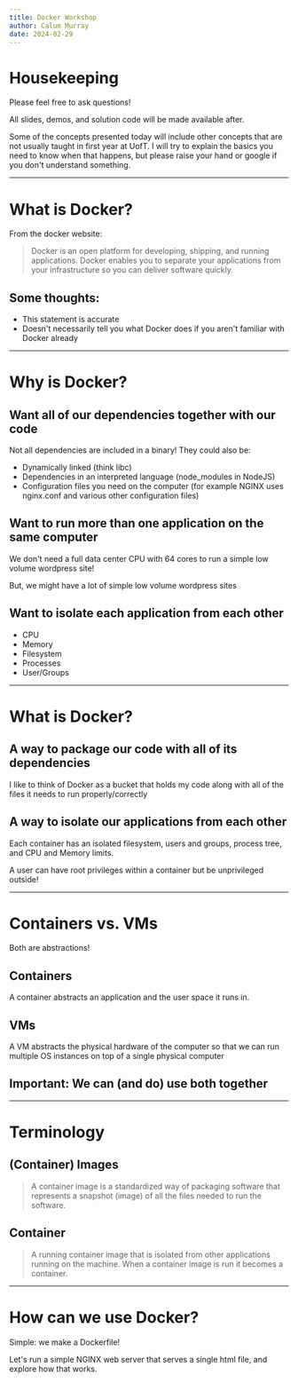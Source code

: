 ```yaml
---
title: Docker Workshop
author: Calum Murray
date: 2024-02-29
---
```


# Housekeeping

Please feel free to ask questions!

All slides, demos, and solution code will be made available after.

Some of the concepts presented today will include other concepts that are not usually taught in first year at UofT. 
I will try to explain the basics you need to know when that happens, but please raise your hand or google if you don't understand something.

---

# What is Docker?

From the docker website:
> Docker is an open platform for developing, shipping, and running applications. Docker enables you to separate your applications from your 
infrastructure so you can deliver software quickly.

<!-- stop -->

## Some thoughts:
 - This statement is accurate
 - Doesn't necessarily tell you what Docker does if you aren't familiar with Docker already

---
# Why is Docker?

<!-- stop -->

## Want all of our dependencies together with our code

Not all dependencies are included in a binary! They could also be:
- Dynamically linked (think libc)
- Dependencies in an interpreted language (node_modules in NodeJS)
- Configuration files you need on the computer (for example NGINX uses nginx.conf and various other configuration files)

<!-- stop -->

 ## Want to run more than one application on the same computer
 We don't need a full data center CPU with 64 cores to run a simple low volume wordpress site!

 But, we might have a lot of simple low volume wordpress sites

<!-- stop -->

 ## Want to isolate each application from each other

 - CPU
 - Memory
 - Filesystem
 - Processes
 - User/Groups


---

# What is Docker?

<!-- stop -->

## A way to package our code with all of its dependencies

I like to think of Docker as a bucket that holds my code along with all of the files it needs to run properly/correctly

<!-- stop -->

## A way to isolate our applications from each other

Each container has an isolated filesystem, users and groups, process tree, and CPU and Memory limits.

A user can have root privileges within a container but be unprivileged outside!

---

# Containers vs. VMs

Both are abstractions!

<!-- stop -->

## Containers

A container abstracts an application and the user space it runs in.

<!-- stop -->

## VMs

A VM abstracts the physical hardware of the computer so that we can run multiple OS instances on top of a single physical computer

<!-- stop -->

## Important: We can (and do) use both together

---

# Terminology

<!-- stop -->

## (Container) Images

> A container image is a standardized way of packaging software that represents a snapshot (image) of all the files needed to run the software.

<!-- stop -->

## Container

> A running container image that is isolated from other applications running on the machine. When a container image is run it becomes a container.


---

# How can we use Docker?

Simple: we make a Dockerfile!

Let's run a simple NGINX web server that serves a single html file, and explore how that works.

